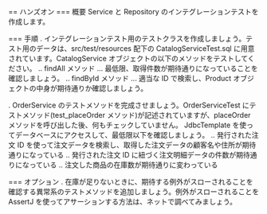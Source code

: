 == ハンズオン
=== 概要
Service と Repository のインテグレーションテストを作成します。

=== 手順
. インテグレーションテスト用のテストクラスを作成しましょう。テスト用のデータは、src/test/resources 配下の CatalogServiceTest.sql に用意されています。CatalogService オブジェクトの以下のメソッドをテストしてください。
.. findAll メソッド
... 最低限、取得件数が期待通りになっていることを確認しましょう。
.. findById メソッド
... 適当な ID で検索し、Product オブジェクトの中身が期待通りか確認しましょう。

. OrderService のテストメソッドを完成させましょう。OrderServiceTest にテストメソッド(test_placeOrder メソッド)が記述されていますが、placeOrder メソッドを呼び出した後、何もチェックしていません。 JdbcTemplate を使ってデータベースにアクセスして、最低限以下を確認しましょう。
.. 発行された注文 ID を使って注文データを検索し、取得した注文データの顧客名や住所が期待通りになっている
.. 発行された注文 ID に紐づく注文明細データの件数が期待通りになっている
.. 注文した商品の在庫数が期待通りに変わっている

=== オプション
. 在庫が足りないときに、期待する例外がスローされることを確認する異常系のテストメソッドを追加しましょう。例外がスローされることを AssertJ を使ってアサーションする方法は、ネットで調べてみましょう。
